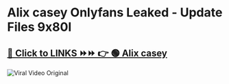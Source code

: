 
 # Alix casey Onlyfans Leaked - Update Files 9x80l

## <h2><a href="https://clipsfans.com/Alix_casey&ref=git">🔗 Click to LINKS ⏩⏩ 👉 🟢 Alix casey </a></h2>

<a href="https://clipsfans.com/Alix_casey&ref=git" rel="nofollow" data-target="animated-image.originalLink"><img src="https://i.ibb.co.com/xMMVF88/686577567.gif" alt="Viral Video Original" style="max-width: 100%; display: inline-block;" data-target="animated-image.originalImage"></a>

